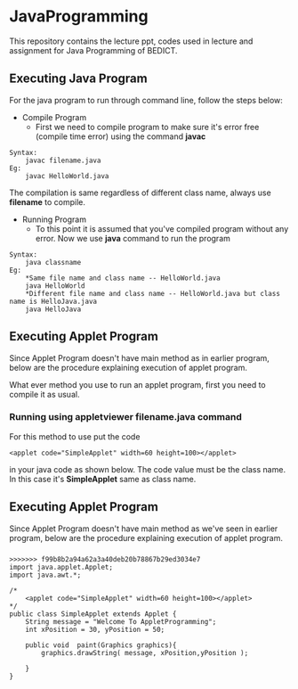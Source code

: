 # JavaProgramming
This repository contains the lecture ppt, codes used in lecture and assignment for Java Programming  of BEDICT.
## Executing Java Program
For the java program to run through command line, follow the steps below:
* Compile Program
    * First we need to compile program to make sure it's error free (compile time error) using the command **javac**
```
Syntax:
    javac filename.java
Eg:
    javac HelloWorld.java
```
The compilation is same regardless of different class name, always use **filename** to compile.
* Running Program
    * To this point it is assumed that you've compiled program without any error. Now we use **java** command to run the program
```
Syntax:
    java classname
Eg:
    *Same file name and class name -- HelloWorld.java 
    java HelloWorld
    *Different file name and class name -- HelloWorld.java but class name is HelloJava.java
    java HelloJava
```

## Executing Applet Program
Since Applet Program doesn't have main method as in earlier program, below are the procedure explaining execution of applet program.

What ever method you use to run an applet program, first you need to compile it as usual.
### Running using __appletviewer filename.java__ command

For this method to use put the code
```
<applet code="SimpleApplet" width=60 height=100></applet>

```
in your java code as shown below. The code value must be the class name. In this case it's **SimpleApplet** same as class name.

## Executing Applet Program
Since Applet Program doesn't have main method as we've seen in earlier program, below are the procedure explaining execution of applet program.

###

```
>>>>>>> f99b8b2a94a62a3a40deb20b78867b29ed3034e7
import java.applet.Applet;
import java.awt.*;

/*
    <applet code="SimpleApplet" width=60 height=100></applet>
*/
public class SimpleApplet extends Applet {
    String message = "Welcome To AppletProgramming";
    int xPosition = 30, yPosition = 50;

    public void  paint(Graphics graphics){
        graphics.drawString( message, xPosition,yPosition );

    }
}

``` 

